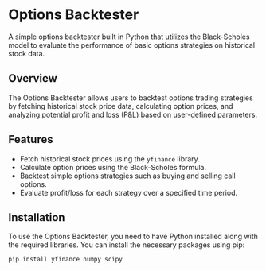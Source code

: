 # Options Backtester

A simple options backtester built in Python that utilizes the Black-Scholes model to evaluate the performance of basic options strategies on historical stock data.

## Overview

The Options Backtester allows users to backtest options trading strategies by fetching historical stock price data, calculating option prices, and analyzing potential profit and loss (P&L) based on user-defined parameters. 

## Features

- Fetch historical stock prices using the `yfinance` library.
- Calculate option prices using the Black-Scholes formula.
- Backtest simple options strategies such as buying and selling call options.
- Evaluate profit/loss for each strategy over a specified time period.

## Installation

To use the Options Backtester, you need to have Python installed along with the required libraries. You can install the necessary packages using pip:

```bash
pip install yfinance numpy scipy


